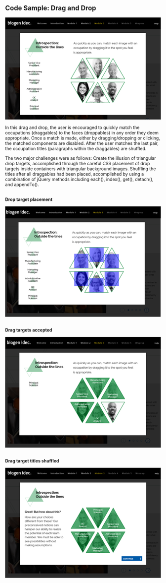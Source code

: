 <h2>Code Sample: Drag and Drop</h2>

<img src="https://github.com/gubbeleye/code-samples/blob/master/drag-drop/captures/Capture.PNG" alt="" />

In this drag and drop, the user is encouraged to quickly match the occupations (draggables) to the faces (droppables) in any order they deem appropriate. Once a match is made, either by dragging/dropping or clicking, the matched components are disabled. After the user matches the last pair, the occupation titles (paragraphs within the draggables) are shuffled.

The two major challenges were as follows:
Create the illusion of triangular drop targets, accomplished through the careful CSS placement of drop targets inside containers with triangular background images.
Shuffling the titles after all draggables had been placed, accomplished by using a combination of jQuery methods including each(), index(), get(), detach(), and appendTo().
<br>
<br>
<p><b>Drop target placement</b></p>
<img src="https://github.com/gubbeleye/code-samples/blob/master/drag-drop/captures/Capture2.PNG" alt="" />
<br>
<br>
<p><b>Drag targets accepted</b></p>
<img src="https://github.com/gubbeleye/code-samples/blob/master/drag-drop/captures/Capture3.PNG" alt="" />
<br>
<br>
<p><b>Drag target titles shuffled</b></p>
<img src="https://github.com/gubbeleye/code-samples/blob/master/drag-drop/captures/Capture4.PNG" alt="" />
